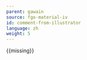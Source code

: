 ```yaml
---
parent: gawain
source: fgo-material-iv
id: comment-from-illustrator
language: zh
weight: 5
---
```


{{missing}}
